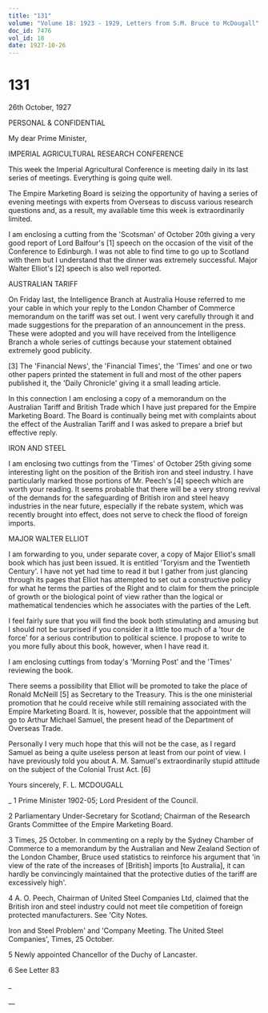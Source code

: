 ```yaml
---
title: "131"
volume: "Volume 18: 1923 - 1929, Letters from S.M. Bruce to McDougall"
doc_id: 7476
vol_id: 18
date: 1927-10-26
---
```


# 131

26th October, 1927

PERSONAL &amp; CONFIDENTIAL

My dear Prime Minister,

IMPERIAL AGRICULTURAL RESEARCH CONFERENCE

This week the Imperial Agricultural Conference is meeting daily in its last series of meetings. Everything is going quite well.

The Empire Marketing Board is seizing the opportunity of having a series of evening meetings with experts from Overseas to discuss various research questions and, as a result, my available time this week is extraordinarily limited.

I am enclosing a cutting from the 'Scotsman' of October 20th giving a very good report of Lord Balfour's [1] speech on the occasion of the visit of the Conference to Edinburgh. I was not able to find time to go up to Scotland with them but I understand that the dinner was extremely successful. Major Walter Elliot's [2] speech is also well reported.

AUSTRALIAN TARIFF

On Friday last, the Intelligence Branch at Australia House referred to me your cable in which your reply to the London Chamber of Commerce memorandum on the tariff was set out. I went very carefully through it and made suggestions for the preparation of an announcement in the press. These were adopted and you will have received from the Intelligence Branch a whole series of cuttings because your statement obtained extremely good publicity.

[3] The 'Financial News', the 'Financial Times', the 'Times' and one or two other papers printed the statement in full and most of the other papers published it, the 'Daily Chronicle' giving it a small leading article.

In this connection I am enclosing a copy of a memorandum on the Australian Tariff and British Trade which I have just prepared for the Empire Marketing Board. The Board is continually being met with complaints about the effect of the Australian Tariff and I was asked to prepare a brief but effective reply.

IRON AND STEEL

I am enclosing two cuttings from the 'Times' of October 25th giving some interesting light on the position of the British iron and steel industry. I have particularly marked those portions of Mr. Peech's [4] speech which are worth your reading. It seems probable that there will be a very strong revival of the demands for the safeguarding of British iron and steel heavy industries in the near future, especially if the rebate system, which was recently brought into effect, does not serve to check the flood of foreign imports.

MAJOR WALTER ELLIOT

I am forwarding to you, under separate cover, a copy of Major Elliot's small book which has just been issued. It is entitled 'Toryism and the Twentieth Century'. I have not yet had time to read it but I gather from just glancing through its pages that Elliot has attempted to set out a constructive policy for what he terms the parties of the Right and to claim for them the principle of growth or the biological point of view rather than the logical or mathematical tendencies which he associates with the parties of the Left.

I feel fairly sure that you will find the book both stimulating and amusing but I should not be surprised if you consider it a little too much of a 'tour de force' for a serious contribution to political science. I propose to write to you more fully about this book, however, when I have read it.

I am enclosing cuttings from today's 'Morning Post' and the 'Times' reviewing the book.

There seems a possibility that Elliot will be promoted to take the place of Ronald McNeill [5] as Secretary to the Treasury. This is the one ministerial promotion that he could receive while still remaining associated with the Empire Marketing Board. It is, however, possible that the appointment will go to Arthur Michael Samuel, the present head of the Department of Overseas Trade.

Personally I very much hope that this will not be the case, as I regard Samuel as being a quite useless person at least from our point of view. I have previously told you about A. M. Samuel's extraordinarily stupid attitude on the subject of the Colonial Trust Act. [6]

Yours sincerely, F. L. MCDOUGALL 

_ 1 Prime Minister 1902-05; Lord President of the Council.

2 Parliamentary Under-Secretary for Scotland; Chairman of the Research Grants Committee of the Empire Marketing Board.

3 Times, 25 October. In commenting on a reply by the Sydney Chamber of Commerce to a memorandum by the Australian and New Zealand Section of the London Chamber, Bruce used statistics to reinforce his argument that 'in view of the rate of the increases of [British] imports [to Australia], it can hardly be convincingly maintained that the protective duties of the tariff are excessively high'.

4 A. O. Peech, Chairman of United Steel Companies Ltd, claimed that the British iron and steel industry could not meet tile competition of foreign protected manufacturers. See 'City Notes.

Iron and Steel Problem' and 'Company Meeting. The United Steel Companies', Times, 25 October.

5 Newly appointed Chancellor of the Duchy of Lancaster.

6 See Letter 83

_

__
